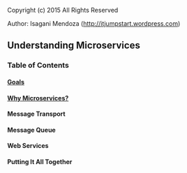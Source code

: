 Copyright (c) 2015
All Rights Reserved

Author: Isagani Mendoza (http://itjumpstart.wordpress.com)

## Understanding Microservices

### Table of Contents

#### [Goals](https://github.com/ibmendoza/go-examples/blob/master/docs/goals/goals.md)

#### [Why Microservices?](https://github.com/ibmendoza/go-examples/blob/master/docs/why.md)

#### Message Transport

#### Message Queue

#### Web Services

#### Putting It All Together
